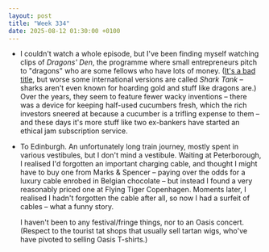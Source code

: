 ```yaml
---
layout: post
title: "Week 334"
date: 2025-08-12 01:30:00 +0100
---
```


- I couldn't watch a whole episode, but I've been finding myself watching clips of <i>Dragons' Den</i>, the programme where small entrepreneurs pitch to "dragons" who are some fellows who have lots of money. ([It's a bad title](https://www.theguardian.com/culture/2005/jan/08/screenburn.features16 "dragons don't have dens, they have lairs, dammit"), but worse some international versions are called <i>Shark Tank</i> – sharks aren't even known for hoarding gold and stuff like dragons are.) Over the years, they seem to feature fewer wacky inventions – there was a device for keeping half-used cucumbers fresh, which the rich investors sneered at because a cucumber is a trifling expense to them – and these days it's more stuff like two ex-bankers have started an ethical jam subscription service.

- To Edinburgh. An unfortunately long train journey, mostly spent in various vestibules, but I don't mind a vestibule. Waiting at Peterborough, I realised I'd forgotten an important charging cable, and thought I might have to buy one from Marks & Spencer – paying over the odds for a luxury cable enrobed in Belgian chocolate – but instead I found a very reasonably priced one at Flying Tiger Copenhagen. Moments later, I realised I hadn't forgotten the cable after all, so now I had a surfeit of cables – what a funny story.

  I haven't been to any festival/fringe things, nor to an Oasis concert. (Respect to the tourist tat shops that usually sell tartan wigs, who've have pivoted to selling Oasis T-shirts.)
